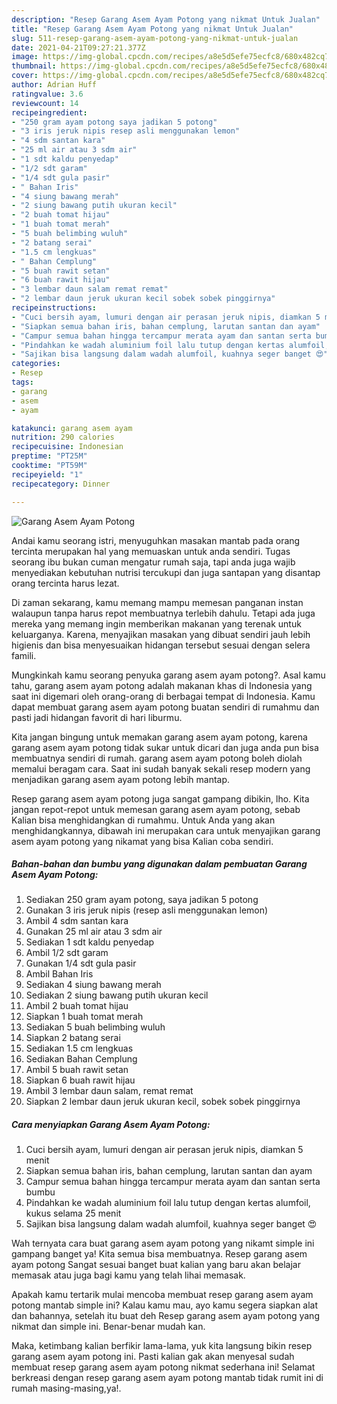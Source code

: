 ```yaml
---
description: "Resep Garang Asem Ayam Potong yang nikmat Untuk Jualan"
title: "Resep Garang Asem Ayam Potong yang nikmat Untuk Jualan"
slug: 511-resep-garang-asem-ayam-potong-yang-nikmat-untuk-jualan
date: 2021-04-21T09:27:21.377Z
image: https://img-global.cpcdn.com/recipes/a8e5d5efe75ecfc8/680x482cq70/garang-asem-ayam-potong-foto-resep-utama.jpg
thumbnail: https://img-global.cpcdn.com/recipes/a8e5d5efe75ecfc8/680x482cq70/garang-asem-ayam-potong-foto-resep-utama.jpg
cover: https://img-global.cpcdn.com/recipes/a8e5d5efe75ecfc8/680x482cq70/garang-asem-ayam-potong-foto-resep-utama.jpg
author: Adrian Huff
ratingvalue: 3.6
reviewcount: 14
recipeingredient:
- "250 gram ayam potong saya jadikan 5 potong"
- "3 iris jeruk nipis resep asli menggunakan lemon"
- "4 sdm santan kara"
- "25 ml air atau 3 sdm air"
- "1 sdt kaldu penyedap"
- "1/2 sdt garam"
- "1/4 sdt gula pasir"
- " Bahan Iris"
- "4 siung bawang merah"
- "2 siung bawang putih ukuran kecil"
- "2 buah tomat hijau"
- "1 buah tomat merah"
- "5 buah belimbing wuluh"
- "2 batang serai"
- "1.5 cm lengkuas"
- " Bahan Cemplung"
- "5 buah rawit setan"
- "6 buah rawit hijau"
- "3 lembar daun salam remat remat"
- "2 lembar daun jeruk ukuran kecil sobek sobek pinggirnya"
recipeinstructions:
- "Cuci bersih ayam, lumuri dengan air perasan jeruk nipis, diamkan 5 menit"
- "Siapkan semua bahan iris, bahan cemplung, larutan santan dan ayam"
- "Campur semua bahan hingga tercampur merata ayam dan santan serta bumbu"
- "Pindahkan ke wadah aluminium foil lalu tutup dengan kertas alumfoil, kukus selama 25 menit"
- "Sajikan bisa langsung dalam wadah alumfoil, kuahnya seger banget 😍"
categories:
- Resep
tags:
- garang
- asem
- ayam

katakunci: garang asem ayam 
nutrition: 290 calories
recipecuisine: Indonesian
preptime: "PT25M"
cooktime: "PT59M"
recipeyield: "1"
recipecategory: Dinner

---
```



![Garang Asem Ayam Potong](https://img-global.cpcdn.com/recipes/a8e5d5efe75ecfc8/680x482cq70/garang-asem-ayam-potong-foto-resep-utama.jpg)

Andai kamu seorang istri, menyuguhkan masakan mantab pada orang tercinta merupakan hal yang memuaskan untuk anda sendiri. Tugas seorang ibu bukan cuman mengatur rumah saja, tapi anda juga wajib menyediakan kebutuhan nutrisi tercukupi dan juga santapan yang disantap orang tercinta harus lezat.

Di zaman  sekarang, kamu memang mampu memesan panganan instan walaupun tanpa harus repot membuatnya terlebih dahulu. Tetapi ada juga mereka yang memang ingin memberikan makanan yang terenak untuk keluarganya. Karena, menyajikan masakan yang dibuat sendiri jauh lebih higienis dan bisa menyesuaikan hidangan tersebut sesuai dengan selera famili. 



Mungkinkah kamu seorang penyuka garang asem ayam potong?. Asal kamu tahu, garang asem ayam potong adalah makanan khas di Indonesia yang saat ini digemari oleh orang-orang di berbagai tempat di Indonesia. Kamu dapat membuat garang asem ayam potong buatan sendiri di rumahmu dan pasti jadi hidangan favorit di hari liburmu.

Kita jangan bingung untuk memakan garang asem ayam potong, karena garang asem ayam potong tidak sukar untuk dicari dan juga anda pun bisa membuatnya sendiri di rumah. garang asem ayam potong boleh diolah memalui beragam cara. Saat ini sudah banyak sekali resep modern yang menjadikan garang asem ayam potong lebih mantap.

Resep garang asem ayam potong juga sangat gampang dibikin, lho. Kita jangan repot-repot untuk memesan garang asem ayam potong, sebab Kalian bisa menghidangkan di rumahmu. Untuk Anda yang akan menghidangkannya, dibawah ini merupakan cara untuk menyajikan garang asem ayam potong yang nikamat yang bisa Kalian coba sendiri.

<!--inarticleads1-->

##### Bahan-bahan dan bumbu yang digunakan dalam pembuatan Garang Asem Ayam Potong:

1. Sediakan 250 gram ayam potong, saya jadikan 5 potong
1. Gunakan 3 iris jeruk nipis (resep asli menggunakan lemon)
1. Ambil 4 sdm santan kara
1. Gunakan 25 ml air atau 3 sdm air
1. Sediakan 1 sdt kaldu penyedap
1. Ambil 1/2 sdt garam
1. Gunakan 1/4 sdt gula pasir
1. Ambil  Bahan Iris
1. Sediakan 4 siung bawang merah
1. Sediakan 2 siung bawang putih ukuran kecil
1. Ambil 2 buah tomat hijau
1. Siapkan 1 buah tomat merah
1. Sediakan 5 buah belimbing wuluh
1. Siapkan 2 batang serai
1. Sediakan 1.5 cm lengkuas
1. Sediakan  Bahan Cemplung
1. Ambil 5 buah rawit setan
1. Siapkan 6 buah rawit hijau
1. Ambil 3 lembar daun salam, remat remat
1. Siapkan 2 lembar daun jeruk ukuran kecil, sobek sobek pinggirnya




<!--inarticleads2-->

##### Cara menyiapkan Garang Asem Ayam Potong:

1. Cuci bersih ayam, lumuri dengan air perasan jeruk nipis, diamkan 5 menit
1. Siapkan semua bahan iris, bahan cemplung, larutan santan dan ayam
1. Campur semua bahan hingga tercampur merata ayam dan santan serta bumbu
1. Pindahkan ke wadah aluminium foil lalu tutup dengan kertas alumfoil, kukus selama 25 menit
1. Sajikan bisa langsung dalam wadah alumfoil, kuahnya seger banget 😍




Wah ternyata cara buat garang asem ayam potong yang nikamt simple ini gampang banget ya! Kita semua bisa membuatnya. Resep garang asem ayam potong Sangat sesuai banget buat kalian yang baru akan belajar memasak atau juga bagi kamu yang telah lihai memasak.

Apakah kamu tertarik mulai mencoba membuat resep garang asem ayam potong mantab simple ini? Kalau kamu mau, ayo kamu segera siapkan alat dan bahannya, setelah itu buat deh Resep garang asem ayam potong yang nikmat dan simple ini. Benar-benar mudah kan. 

Maka, ketimbang kalian berfikir lama-lama, yuk kita langsung bikin resep garang asem ayam potong ini. Pasti kalian gak akan menyesal sudah membuat resep garang asem ayam potong nikmat sederhana ini! Selamat berkreasi dengan resep garang asem ayam potong mantab tidak rumit ini di rumah masing-masing,ya!.

